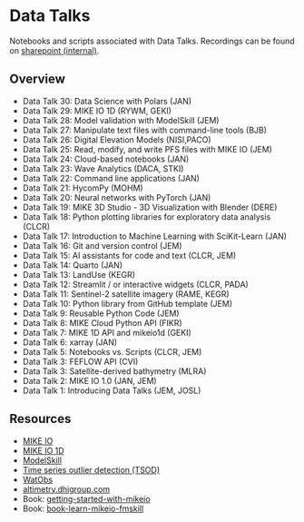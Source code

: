 # Data Talks
Notebooks and scripts associated with Data Talks. Recordings can be found on [sharepoint (internal)](https://dhigroup.sharepoint.com/sites/TechnologyandInnovation/SitePages/DnA-Datatalks.aspx).

## Overview

* Data Talk 30: Data Science with Polars (JAN)
* Data Talk 29: MIKE IO 1D (RYWM, GEKI)
* Data Talk 28: Model validation with ModelSkill (JEM)
* Data Talk 27: Manipulate text files with command-line tools (BJB)
* Data Talk 26: Digital Elevation Models (NISI,PACO)
* Data Talk 25: Read, modify, and write PFS files with MIKE IO (JEM)
* Data Talk 24: Cloud-based notebooks (JAN)
* Data Talk 23: Wave Analytics (DACA, STKI)
* Data Talk 22: Command line applications (JAN)
* Data Talk 21: HycomPy (MOHM)
* Data Talk 20: Neural networks with PyTorch (JAN)
* Data Talk 19: MIKE 3D Studio - 3D Visualization with Blender (DERE)
* Data Talk 18: Python plotting libraries for exploratory data analysis (CLCR)
* Data Talk 17: Introduction to Machine Learning with SciKit-Learn (JAN)
* Data Talk 16: Git and version control (JEM)
* Data Talk 15: AI assistants for code and text (CLCR, JEM)
* Data Talk 14: Quarto (JAN)
* Data Talk 13: LandUse (KEGR)
* Data Talk 12: Streamlit / or interactive widgets (CLCR, PADA)
* Data Talk 11: Sentinel-2 satellite imagery (RAME, KEGR)
* Data Talk 10: Python library from GitHub template (JEM)
* Data Talk 9: Reusable Python Code (JEM)
* Data Talk 8: MIKE Cloud Python API (FIKR)
* Data Talk 7: MIKE 1D API and mikeio1d (GEKI)
* Data Talk 6: xarray (JAN)
* Data Talk 5: Notebooks vs. Scripts (CLCR, JEM)
* Data Talk 3: FEFLOW API (CVI)
* Data Talk 3: Satellite-derived bathymetry (MLRA)
* Data Talk 2: MIKE IO 1.0 (JAN, JEM)
* Data Talk 1: Introducing Data Talks (JEM, JOSL)

## Resources 

* [MIKE IO](https://github.com/DHI/mikeio)
* [MIKE IO 1D](https://github.com/DHI/mikeio1d)
* [ModelSkill](https://github.com/DHI/modelskill)
* [Time series outlier detection (TSOD)](https://github.com/DHI/tsod)
* [WatObs](https://github.com/DHI/watobs)
* [altimetry.dhigroup.com](https://altimetry.dhigroup.com)
* Book: [getting-started-with-mikeio](https://dhi.github.io/getting-started-with-mikeio/intro.html)
* Book: [book-learn-mikeio-fmskill](https://dhi.github.io/book-learn-mikeio-fmskill/intro.html)

